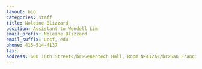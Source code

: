```yaml
---
layout: bio
categories: staff
title: Noleine Blizzard
position: Assistant to Wendell Lim
email_prefix: Noleine.Blizzard
email_suffix: ucsf, edu
phone: 415–514-4137
fax: 
address: 600 16th Street</br>Genentech Hall, Room N-412A</br>San Francisco, CA 94158-2140</br>
---
```


